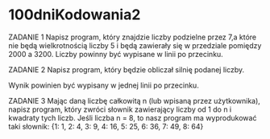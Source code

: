 # 100dniKodowania2

ZADANIE 1
Napisz program, który znajdzie liczby podzielne przez 7,a które nie będą wielkrotnością liczby 5 i będą zawierały się w przedziale pomiędzy 2000 a 3200.
Liczby powinny być wypisane w linii po przecinku. 

ZADANIE 2
Napisz program, który będzie obliczał silnię podanej liczby.

Wynik powinien być wypisany w jednej linii po przecinku.

ZADANIE 3
Mając daną liczbę całkowitą n (lub wpisaną przez użytkownika), napisz program, który zwróci słownik zawierający liczby od 1 do n i kwadraty tych liczb. 
Jeśli liczba n = 8, to nasz program ma wyprodukować taki słownik:
{1: 1, 2: 4, 3: 9, 4: 16, 5: 25, 6: 36, 7: 49, 8: 64}
